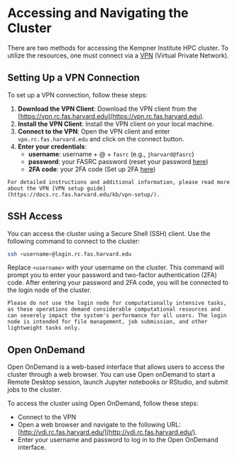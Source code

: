 # Accessing and Navigating the Cluster

There are two methods for accessing the Kempner Institute HPC cluster. To utilize the resources, one must connect via a [VPN](https://docs.rc.fas.harvard.edu/kb/vpn-setup/) (Virtual Private Network).


## Setting Up a VPN Connection

To set up a VPN connection, follow these steps:

1. **Download the VPN Client**: Download the VPN client from the [https://vpn.rc.fas.harvard.edu](https://vpn.rc.fas.harvard.edu).
2. **Install the VPN Client**: Install the VPN client on your local machine.
3. **Connect to the VPN**: Open the VPN client and enter `vpn.rc.fas.harvard.edu` and click on the connect button. 
4. **Enter your credentials**: 
    - **username**: username + @ + `fasrc` (e.g., `jharvard@fasrc`)
    - **password**: your FASRC password (reset your password [here](https://portal.rc.fas.harvard.edu/p3/pwreset/))
    - **2FA code**: your 2FA code (Set up 2FA [here](https://docs.rc.fas.harvard.edu/kb/openauth/))

```{note}
For detailed instructions and additional information, please read more about the VPN [VPN setup guide](https://docs.rc.fas.harvard.edu/kb/vpn-setup/).
```

## SSH Access 

You can access the cluster using a Secure Shell (SSH) client. Use the following command to connect to the cluster:

```bash
ssh <username>@login.rc.fas.harvard.edu
```

Replace `<username>` with your username on the cluster. This command will prompt you to enter your password and two-factor authentication (2FA) code. After entering your password and 2FA code, you will be connected to the login node of the cluster.

```{note}
Please do not use the login node for computationally intensive tasks, as these operations demand considerable computational resources and can severely impact the system's performance for all users. The login node is intended for file management, job submission, and other lightweight tasks only.
```

## Open OnDemand

Open OnDemand is a web-based interface that allows users to access the cluster through a web browser. You can use Open onDemand to start a Remote Desktop session, launch Jupyter notebooks or RStudio, and submit jobs to the cluster.

To access the cluster using Open OnDemand, follow these steps:

- Connect to the VPN
- Open a web browser and navigate to the following URL: [http://vdi.rc.fas.harvard.edu/](http://vdi.rc.fas.harvard.edu/).
- Enter your username and password to log in to the Open OnDemand interface.